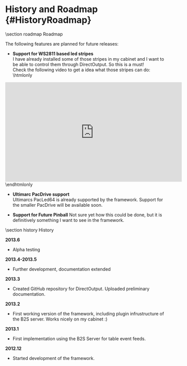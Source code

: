 ﻿History and Roadmap {#HistoryRoadmap}
====================


\section roadmap Roadmap

The following features are planned for future releases:

- __Support for WS2811 based led stripes__<br/>
I have already installed some of those stripes in my cabinet and I want to be able to control them through DirectOutput. So this is a must!<br/>
Check the following video to get a idea what those stripes can do:</br>
\htmlonly
<iframe width="560" height="315" src="http://www.youtube.com/embed/Y_qV8rwzaxs" frameborder="0" allowfullscreen></iframe>
\endhtmlonly

- __Ultimarc PacDrive support__<br/>
Ultimarcs PacLed64 is already supported by the framework. Support for the smaller PacDrive will be available soon.


- __Support for Future Pinball__
Not sure yet how this could be done, but it is definitively something I want to see in the framework.


\section history History


__2013.6__

- Alpha testing

__2013.4-2013.5__

- Further development, documentation extended

__2013.3__

- Created GitHub repository for DirectOutput. Uploaded preliminary documentation.

__2013.2__

- First working version of the framework, including plugin infrustructure of the B2S server. Works nicely on my cabinet :)

__2013.1__

- First implementation using the B2S Server for table event feeds.

__2012.12__

- Started development of the framework.


